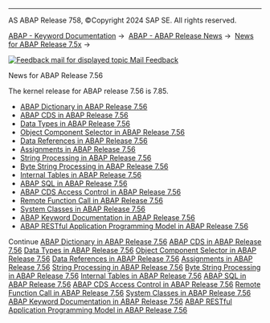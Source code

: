   

* * *

AS ABAP Release 758, ©Copyright 2024 SAP SE. All rights reserved.

[ABAP - Keyword Documentation](https://help.sap.com/doc/abapdocu_latest_index_htm/latest/en-US/abenabap.htm) →  [ABAP - ABAP Release News](https://help.sap.com/doc/abapdocu_latest_index_htm/latest/en-US/abennews.htm) →  [News for ABAP Release 7.5x](https://help.sap.com/doc/abapdocu_latest_index_htm/latest/en-US/abennews-75.htm) → 

 [![](Mail.gif?object=Mail.gif "Feedback mail for displayed topic") Mail Feedback](mailto:f1_help@sap.com?subject=Feedback%20on%20ABAP%20Documentation&body=Document:%20News%20for%20ABAP%20Release%207.56%2C%20ABENNEWS-756%2C%20758%0D%0A%0D%0AError:%0D%0A%0D%0A%0D%0A%0D%0ASuggestion%20for%20improvement:)

News for ABAP Release 7.56

The kernel release for ABAP release 7.56 is 7.85.

-   [ABAP Dictionary in ABAP Release 7.56](https://help.sap.com/doc/abapdocu_latest_index_htm/latest/en-US/abennews-756-ddic.htm)
-   [ABAP CDS in ABAP Release 7.56](https://help.sap.com/doc/abapdocu_latest_index_htm/latest/en-US/abennews-756-abap_cds.htm)
-   [Data Types in ABAP Release 7.56](https://help.sap.com/doc/abapdocu_latest_index_htm/latest/en-US/abennews-756-types.htm)
-   [Object Component Selector in ABAP Release 7.56](https://help.sap.com/doc/abapdocu_latest_index_htm/latest/en-US/abennews-756-obj_comp_selector.htm)
-   [Data References in ABAP Release 7.56](https://help.sap.com/doc/abapdocu_latest_index_htm/latest/en-US/abennews-756-dref.htm)
-   [Assignments in ABAP Release 7.56](https://help.sap.com/doc/abapdocu_latest_index_htm/latest/en-US/abennews-756-assignments.htm)
-   [String Processing in ABAP Release 7.56](https://help.sap.com/doc/abapdocu_latest_index_htm/latest/en-US/abennews-756-strings.htm)
-   [Byte String Processing in ABAP Release 7.56](https://help.sap.com/doc/abapdocu_latest_index_htm/latest/en-US/abennews-756-byte.htm)
-   [Internal Tables in ABAP Release 7.56](https://help.sap.com/doc/abapdocu_latest_index_htm/latest/en-US/abennews-756-itab.htm)
-   [ABAP SQL in ABAP Release 7.56](https://help.sap.com/doc/abapdocu_latest_index_htm/latest/en-US/abennews-756-abap_sql.htm)
-   [ABAP CDS Access Control in ABAP Release 7.56](https://help.sap.com/doc/abapdocu_latest_index_htm/latest/en-US/abennews-756-cds_access_control.htm)
-   [Remote Function Call in ABAP Release 7.56](https://help.sap.com/doc/abapdocu_latest_index_htm/latest/en-US/abennews-rfc_756.htm)
-   [System Classes in ABAP Release 7.56](https://help.sap.com/doc/abapdocu_latest_index_htm/latest/en-US/abennews-756-system_classes.htm)
-   [ABAP Keyword Documentation in ABAP Release 7.56](https://help.sap.com/doc/abapdocu_latest_index_htm/latest/en-US/abennews-756-abap_docu.htm)
-   [ABAP RESTful Application Programming Model in ABAP Release 7.56](https://help.sap.com/doc/abapdocu_latest_index_htm/latest/en-US/abennews-756-restful.htm)

Continue
[ABAP Dictionary in ABAP Release 7.56](https://help.sap.com/doc/abapdocu_latest_index_htm/latest/en-US/abennews-756-ddic.htm)
[ABAP CDS in ABAP Release 7.56](https://help.sap.com/doc/abapdocu_latest_index_htm/latest/en-US/abennews-756-abap_cds.htm)
[Data Types in ABAP Release 7.56](https://help.sap.com/doc/abapdocu_latest_index_htm/latest/en-US/abennews-756-types.htm)
[Object Component Selector in ABAP Release 7.56](https://help.sap.com/doc/abapdocu_latest_index_htm/latest/en-US/abennews-756-obj_comp_selector.htm)
[Data References in ABAP Release 7.56](https://help.sap.com/doc/abapdocu_latest_index_htm/latest/en-US/abennews-756-dref.htm)
[Assignments in ABAP Release 7.56](https://help.sap.com/doc/abapdocu_latest_index_htm/latest/en-US/abennews-756-assignments.htm)
[String Processing in ABAP Release 7.56](https://help.sap.com/doc/abapdocu_latest_index_htm/latest/en-US/abennews-756-strings.htm)
[Byte String Processing in ABAP Release 7.56](https://help.sap.com/doc/abapdocu_latest_index_htm/latest/en-US/abennews-756-byte.htm)
[Internal Tables in ABAP Release 7.56](https://help.sap.com/doc/abapdocu_latest_index_htm/latest/en-US/abennews-756-itab.htm)
[ABAP SQL in ABAP Release 7.56](https://help.sap.com/doc/abapdocu_latest_index_htm/latest/en-US/abennews-756-abap_sql.htm)
[ABAP CDS Access Control in ABAP Release 7.56](https://help.sap.com/doc/abapdocu_latest_index_htm/latest/en-US/abennews-756-cds_access_control.htm)
[Remote Function Call in ABAP Release 7.56](https://help.sap.com/doc/abapdocu_latest_index_htm/latest/en-US/abennews-rfc_756.htm)
[System Classes in ABAP Release 7.56](https://help.sap.com/doc/abapdocu_latest_index_htm/latest/en-US/abennews-756-system_classes.htm)
[ABAP Keyword Documentation in ABAP Release 7.56](https://help.sap.com/doc/abapdocu_latest_index_htm/latest/en-US/abennews-756-abap_docu.htm)
[ABAP RESTful Application Programming Model in ABAP Release 7.56](https://help.sap.com/doc/abapdocu_latest_index_htm/latest/en-US/abennews-756-restful.htm)